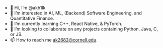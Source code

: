 - 👋 Hi, I’m @akh1lk
- 👀 I’m interested in AI, ML, (Backend) Software Engineering, and Quantitative Finance.
- 🌱 I’m currently learning C++, React Native, & PyTorch.
- 💞️ I’m looking to collaborate on any projects containing Python, Java, C, or JS.
- 📫 How to reach me ak2682@cornell.edu.

<!---
akh1lk/akh1lk is a ✨ special ✨ repository because its `README.md` (this file) appears on your GitHub profile.
You can click the Preview link to take a look at your changes.
--->
